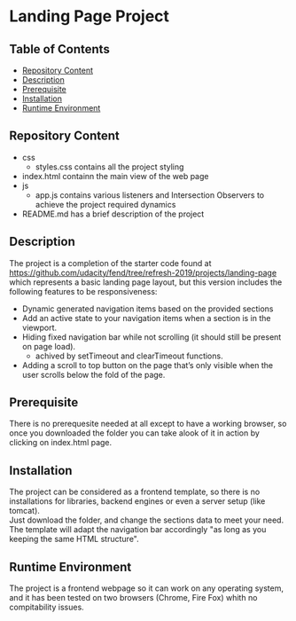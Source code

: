 # Landing Page Project

## Table of Contents

* [Repository Content](#repository-content)
* [Description](#description)
* [Prerequisite](#prerequisite)
* [Installation](#installation)
* [Runtime Environment](#runtime-environment)

## Repository Content

- css
	- styles.css	contains all the project styling 
- index.html	containn the main view of the web page
- js
	- app.js	contains various listeners and Intersection Observers to achieve the project required dynamics
- README.md	has a brief description of the project

## Description

The project is a completion of the starter code found at https://github.com/udacity/fend/tree/refresh-2019/projects/landing-page
which represents a basic landing page layout, but this version includes the following features to be responsiveness:
* Dynamic generated navigation items based on the provided sections
* Add an active state to your navigation items when a section is in the viewport.
* Hiding fixed navigation bar while not scrolling (it should still be present on page load).
	* achived by setTimeout and clearTimeout functions.
* Adding a scroll to top button on the page that’s only visible when the user scrolls below the fold of the page.

## Prerequisite

There is no prerequesite needed at all except to have a working browser, so once you downloaded the folder you can take alook of it in action by clicking on index.html page.

## Installation
The project can be considered as a frontend template, so there is no installations for libraries, backend engines or even a server setup (like tomcat).  
Just download the folder, and change the sections data to meet your need.
The template will adapt the navigation bar accordingly "as long as you keeping the same HTML structure".

## Runtime Environment
The project is a frontend webpage so it can work on any operating system, and it has been tested on two browsers (Chrome, Fire Fox) whith no compitability issues.
